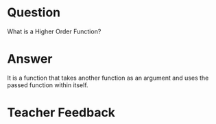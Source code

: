 # Question

What is a Higher Order Function?

# Answer

It is a function that takes another function as an argument and uses the passed function within itself.

# Teacher Feedback
